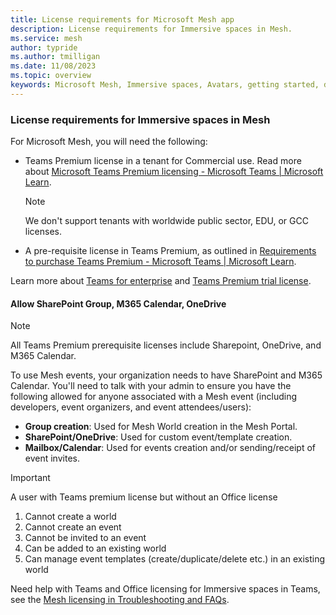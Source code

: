 ```yaml
---
title: License requirements for Microsoft Mesh app
description: License requirements for Immersive spaces in Mesh.
ms.service: mesh
author: typride
ms.author: tmilligan
ms.date: 11/08/2023
ms.topic: overview
keywords: Microsoft Mesh, Immersive spaces, Avatars, getting started, documentation, licenses
---
```


### License requirements for Immersive spaces in Mesh

For Microsoft Mesh, you will need the following:

- Teams Premium license in a tenant for Commercial use. Read more about [Microsoft Teams Premium licensing - Microsoft Teams | Microsoft Learn](/microsoftteams/teams-add-on-licensing/licensing-enhance-teams).

    > [!NOTE]
    > We don't support tenants with worldwide public sector, EDU, or GCC licenses.

- A pre-requisite license in Teams Premium, as outlined in [Requirements to purchase Teams Premium - Microsoft Teams | Microsoft Learn](/microsoftteams/teams-add-on-licensing/licensing-enhance-teams#what-are-the-requirements-to-purchase-teams-premium).

Learn more about [Teams for enterprise](https://www.microsoft.com/microsoft-teams/enterprise#pricing) and [Teams Premium trial license](/microsoftteams/teams-add-on-licensing/licensing-enhance-teams#can-i-experience-teams-premium-before-buying-licenses).

#### Allow SharePoint Group, M365 Calendar, OneDrive

> [!NOTE]
> All Teams Premium prerequisite licenses include Sharepoint, OneDrive, and M365 Calendar.

To use Mesh events, your organization needs to have SharePoint and M365 Calendar. You'll need to talk with your admin to ensure you have the following allowed for anyone associated with a Mesh event (including developers, event organizers, and event attendees/users):

- **Group creation**: Used for Mesh World creation in the Mesh Portal.
- **SharePoint/OneDrive**: Used for custom event/template creation.
- **Mailbox/Calendar**: Used for events creation and/or sending/receipt of event invites.

> [!IMPORTANT]
> A user with Teams premium license but without an Office license
>
> 1. Cannot create a world
> 1. Cannot create an event
> 1. Cannot be invited to an event
> 1. Can be added to an existing world
> 1. Can manage event templates (create/duplicate/delete etc.) in an existing world

Need help with Teams and Office licensing for Immersive spaces in Teams, see the [Mesh licensing in Troubleshooting and FAQs](../Resources/mesh-troubleshooting.md#mesh-and-immersive-spaces-licensing).